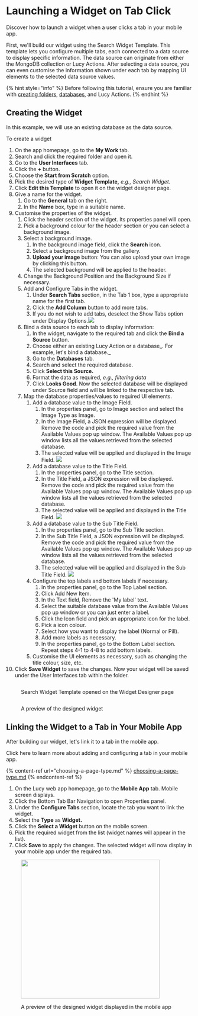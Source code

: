 # Launching a Widget on Tab Click

Discover how to launch a widget when a user clicks a tab in your mobile app.&#x20;

First, we'll build our widget using the Search Widget Template. This template lets you configure multiple tabs, each connected to a data source to display specific information. The data source can originate from either the MongoDB collection or Lucy Actions. After selecting a data source, you can even customise the information shown under each tab by mapping UI elements to the selected data source values.

{% hint style="info" %}
Before following this tutorial, ensure you are familiar with [creating folders](../../folders/creating-a-new-folder.md), [databases](../../databases/creating-and-editing-databases/), and Lucy Actions.
{% endhint %}

## Creating the Widget

In this example, we will use an existing database as the data source.

To create a widget

1. On the app homepage, go to the **My Work** tab.
2. Search and click the required folder and open it.
3. Go to the **User Interfaces** tab.
4. Click the **+** button.
5. Choose the **Start from Scratch** option.
6. Pick the desired type of **Widget Template,** _e.g., Search Widget._
7. Click **Edit this Template** to open it on the widget designer page.
8. Give a name for the widget.
   1. Go to the **General** tab on the right.
   2. In the **Name** box, type in a suitable name.
9. Customise the properties of the widget.
   1. Click the header section of the widget. Its properties panel will open.
   2. Pick a background colour for the header section or you can select a background image.
   3. Select a background image.
      1. In the background image field, click the **Search** icon.
      2. Select a background image from the gallery.
      3. **Upload your image** button: You can also upload your own image by clicking this button.
      4. The selected background will be applied to the header.
   4. Change the Background Position and the Background Size if necessary.
   5. Add and Configure Tabs in the widget.
      1. Under **Search Tabs** section, in the Tab 1 box, type a appropriate name for the first tab.
      2. Click the **Add Column** button to add more tabs.
      3. If you do not wish to add tabs, deselect the Show Tabs option under Display Options.![](<../../.gitbook/assets/image (7).png>)
   6. Bind a data source to each tab to display information:
      1. In the widget, navigate to the required tab and click the **Bind a Source** button.
      2. Choose either an existing Lucy Action or a database_. For example, let's bind a database._
      3. Go to the **Databases** tab.
      4. Search and select the required database.
      5. Click **Select this Source.**
      6. Format the data as required, _e.g., filtering data_
      7. Click **Looks Good**. Now the selected database will be displayed under Source field and will be linked to the respective tab.
   7. Map the database properties/values to required UI elements.
      1. Add a database value to the Image Field.
         1. In the properties panel, go to Image section and select the Image Type as Image.
         2. In the Image Field, a JSON expression will be displayed. Remove the code and pick the required value from the Available Values pop up window. The Available Values pop up window lists all the values retrieved from the selected database.
         3. The selected value will be applied and displayed in the Image Field. ![](<../../.gitbook/assets/image (2) (1).png>)
      2. Add a database value to the Title Field.
         1. In the properties panel, go to the Title section.
         2. In the Title Field, a JSON expression will be displayed. Remove the code and pick the required value from the Available Values pop up window. The Available Values pop up window lists all the values retrieved from the selected database.
         3. The selected value will be applied and displayed in the Title Field. ![](<../../.gitbook/assets/image (3) (1).png>)
      3. Add a database value to the Sub Title Field.
         1. In the properties panel, go to the  Sub Title section.
         2. In the Sub Title Field, a JSON expression will be displayed. Remove the code and pick the required value from the Available Values pop up window. The Available Values pop up window lists all the values retrieved from the selected database.
         3. The selected value will be applied and displayed in the Sub Title Field. ![](<../../.gitbook/assets/image (4).png>)
      4. Configure the top labels and bottom labels if necessary.
         1. In the properties panel, go to the Top Label section.
         2. Click Add New Item.&#x20;
         3. In the Text field, Remove the 'My label' text.
         4. Select the suitable database value from the  Available Values pop up window or you can just enter a label.
         5. Click the Icon field and pick an appropriate icon for the label.
         6. Pick a icon colour.
         7. Select how you want to display the label (Normal or Pill).
         8. Add more labels as necessary.
         9. In the properties panel, go to the Bottom Label section. Repeat steps 4-1 to 4-8 to add bottom labels.
      5. Customise the UI elements as necessary, such as changing the title colour, size, etc.
10. Click **Save Widget** to save the changes. Now your widget will be saved under the User Interfaces tab within the folder.

<figure><img src="../../.gitbook/assets/Search Widget template_1.png" alt=""><figcaption><p>Search Widget Template opened on the Widget Designer page</p></figcaption></figure>

<figure><img src="../../.gitbook/assets/Search Widget template_3.png" alt=""><figcaption><p>A preview of the designed widget</p></figcaption></figure>

## Linking the Widget to a Tab in Your Mobile App

After building our widget, let's link it to a tab in the mobile app.

Click here to learn more about adding and configuring a tab in your mobile app.

{% content-ref url="choosing-a-page-type.md" %}
[choosing-a-page-type.md](choosing-a-page-type.md)
{% endcontent-ref %}

1. On the Lucy web app homepage, go to the **Mobile App** tab. Mobile screen displays.
2. Click the Bottom Tab Bar Navigation to open Properties panel.
3. Under the **Configure Tabs** section, locate the tab you want to link the widget.
4. Select the **Type** as **Widget.**
5. Click the **Select a Widget** button on the mobile screen.
6. Pick the required widget from the list (widget names will appear in the list).&#x20;
7. Click **Save** to apply the changes. The selected widget will now display in your mobile app under the required tab.

<figure><img src="../../.gitbook/assets/Widget example_2.jpeg" alt="" width="375"><figcaption><p>A preview of the designed widget displayed in the mobile app</p></figcaption></figure>

